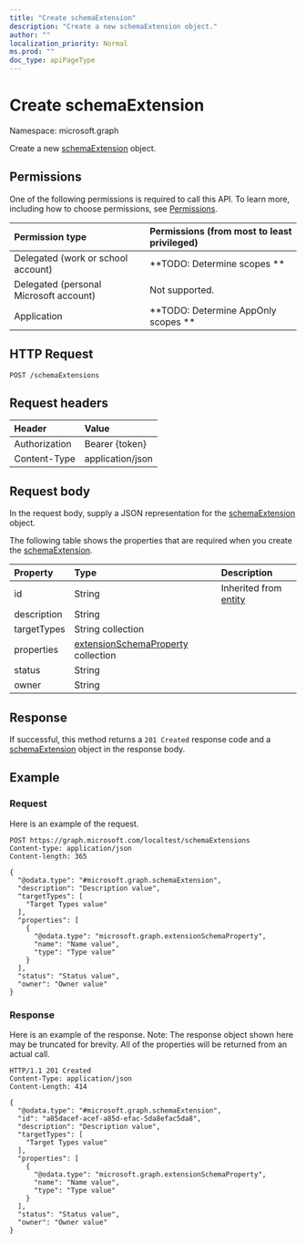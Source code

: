 ```yaml
---
title: "Create schemaExtension"
description: "Create a new schemaExtension object."
author: ""
localization_priority: Normal
ms.prod: ""
doc_type: apiPageType
---
```


# Create schemaExtension

Namespace: microsoft.graph

Create a new [schemaExtension](../resources/schemaextension.md) object.

## Permissions
One of the following permissions is required to call this API. To learn more, including how to choose permissions, see [Permissions](/concepts/permissions-reference.md).

|Permission type|Permissions (from most to least privileged)|
|:---|:---|
|Delegated (work or school account)|**TODO: Determine scopes **|
|Delegated (personal Microsoft account)|Not supported.|
|Application|**TODO: Determine AppOnly scopes **|

## HTTP Request
<!-- {
  "blockType": "ignored"
}
-->
``` http
POST /schemaExtensions
```

## Request headers
|Header|Value|
|:---|:---|
|Authorization|Bearer {token}|
|Content-Type|application/json|

## Request body
In the request body, supply a JSON representation for the [schemaExtension](../resources/schemaextension.md) object.

The following table shows the properties that are required when you create the [schemaExtension](../resources/schemaextension.md).

|Property|Type|Description|
|:---|:---|:---|
|id|String| Inherited from [entity](../resources/entity.md)|
|description|String||
|targetTypes|String collection||
|properties|[extensionSchemaProperty](../resources/extensionschemaproperty.md) collection||
|status|String||
|owner|String||



## Response
If successful, this method returns a `201 Created` response code and a [schemaExtension](../resources/schemaextension.md) object in the response body.

## Example

### Request
Here is an example of the request.
<!-- {
  "blockType": "request",
  "name": "create_schemaextension_from_schemaextensions"
}
-->
``` http
POST https://graph.microsoft.com/localtest/schemaExtensions
Content-type: application/json
Content-length: 365

{
  "@odata.type": "#microsoft.graph.schemaExtension",
  "description": "Description value",
  "targetTypes": [
    "Target Types value"
  ],
  "properties": [
    {
      "@odata.type": "microsoft.graph.extensionSchemaProperty",
      "name": "Name value",
      "type": "Type value"
    }
  ],
  "status": "Status value",
  "owner": "Owner value"
}
```

### Response
Here is an example of the response. Note: The response object shown here may be truncated for brevity. All of the properties will be returned from an actual call.
<!-- {
  "blockType": "response",
  "truncated": true,
  "@odata.type": "microsoft.graph.schemaextension"
}
-->
``` http
HTTP/1.1 201 Created
Content-Type: application/json
Content-Length: 414

{
  "@odata.type": "#microsoft.graph.schemaExtension",
  "id": "a85dacef-acef-a85d-efac-5da8efac5da8",
  "description": "Description value",
  "targetTypes": [
    "Target Types value"
  ],
  "properties": [
    {
      "@odata.type": "microsoft.graph.extensionSchemaProperty",
      "name": "Name value",
      "type": "Type value"
    }
  ],
  "status": "Status value",
  "owner": "Owner value"
}
```

